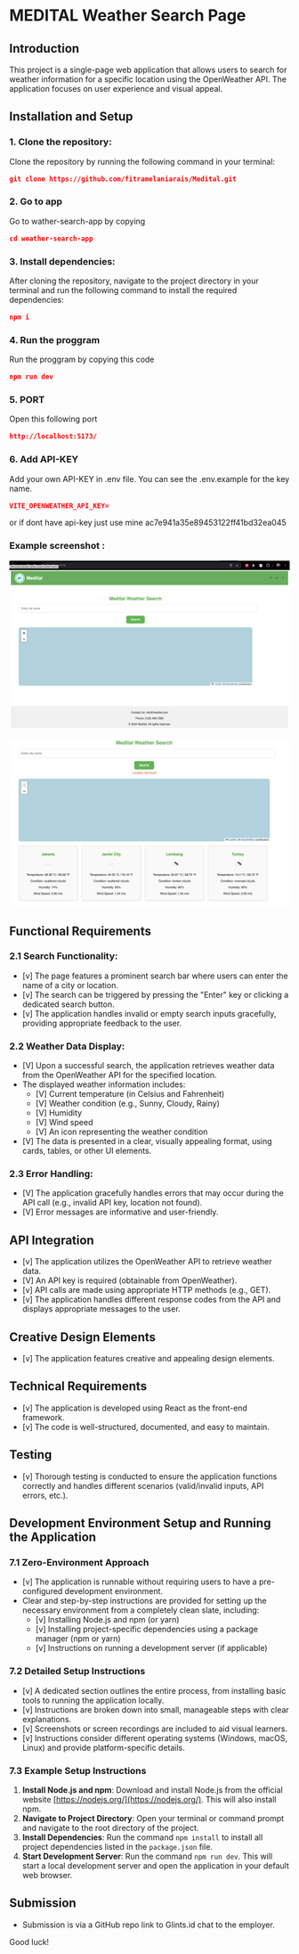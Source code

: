 # MEDITAL Weather Search Page

## Introduction

This project is a single-page web application that allows users to search for weather information for a specific location using the OpenWeather API. The application focuses on user experience and visual appeal.

## Installation and Setup

### 1. Clone the repository:

Clone the repository by running the following command in your terminal:
```json
git clone https://github.com/fitramelaniarais/Medital.git
```
### 2. Go to app

Go to wather-search-app by copying
```json
cd weather-search-app
```

### 3. Install dependencies:

After cloning the repository, navigate to the project directory in your terminal and run the following command to install the required dependencies:
```json
npm i
```

### 4. Run the proggram

Run the proggram by copying this code
```json
npm run dev
```

### 5. PORT

Open this following port
```json
http://localhost:5173/
```

### 6. Add API-KEY

Add your own API-KEY in .env file. You can see the .env.example for the key name.
```json
VITE_OPENWEATHER_API_KEY=
```
or if dont have api-key just use mine
ac7e941a35e89453122ff41bd32ea045

### Example screenshot : 
![gambar awal](image.png)

![gambar hasil search](image-1.png)

## Functional Requirements

### 2.1 Search Functionality:
- [v] The page features a prominent search bar where users can enter the name of a city or location.
- [v] The search can be triggered by pressing the "Enter" key or clicking a dedicated search button.
- [v] The application handles invalid or empty search inputs gracefully, providing appropriate feedback to the user.

### 2.2 Weather Data Display:
- [V] Upon a successful search, the application retrieves weather data from the OpenWeather API for the specified location.
- The displayed weather information includes:
  - [V] Current temperature (in Celsius and Fahrenheit)
  - [V] Weather condition (e.g., Sunny, Cloudy, Rainy)
  - [V] Humidity
  - [V] Wind speed
  - [V] An icon representing the weather condition
- [V] The data is presented in a clear, visually appealing format, using cards, tables, or other UI elements.

### 2.3 Error Handling:
- [V] The application gracefully handles errors that may occur during the API call (e.g., invalid API key, location not found).
- [V] Error messages are informative and user-friendly.

## API Integration
- [v] The application utilizes the OpenWeather API to retrieve weather data.
- [V] An API key is required (obtainable from OpenWeather).
- [v] API calls are made using appropriate HTTP methods (e.g., GET).
- [v] The application handles different response codes from the API and displays appropriate messages to the user.

## Creative Design Elements
- [v] The application features creative and appealing design elements.

## Technical Requirements
- [v] The application is developed using React as the front-end framework.
- [v] The code is well-structured, documented, and easy to maintain.

## Testing
- [v] Thorough testing is conducted to ensure the application functions correctly and handles different scenarios (valid/invalid inputs, API errors, etc.).

## Development Environment Setup and Running the Application

### 7.1 Zero-Environment Approach
- [v] The application is runnable without requiring users to have a pre-configured development environment.
- Clear and step-by-step instructions are provided for setting up the necessary environment from a completely clean slate, including:
  - [v] Installing Node.js and npm (or yarn)
  - [v] Installing project-specific dependencies using a package manager (npm or yarn)
  - [v] Instructions on running a development server (if applicable)

### 7.2 Detailed Setup Instructions
- [v] A dedicated section outlines the entire process, from installing basic tools to running the application locally.
- [v] Instructions are broken down into small, manageable steps with clear explanations.
- [v] Screenshots or screen recordings are included to aid visual learners.
- [v] Instructions consider different operating systems (Windows, macOS, Linux) and provide platform-specific details.

### 7.3 Example Setup Instructions
1. **Install Node.js and npm**: Download and install Node.js from the official website [https://nodejs.org/](https://nodejs.org/). This will also install npm.
2. **Navigate to Project Directory**: Open your terminal or command prompt and navigate to the root directory of the project.
3. **Install Dependencies**: Run the command `npm install` to install all project dependencies listed in the `package.json` file.
4. **Start Development Server**: Run the command `npm run dev`. This will start a local development server and open the application in your default web browser.

## Submission
- Submission is via a GitHub repo link to Glints.id chat to the employer.

Good luck!
